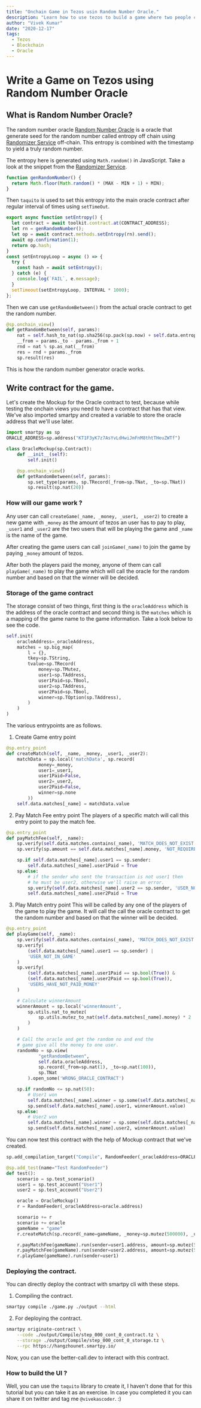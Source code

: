 ```yaml
---
title: "Onchain Game in Tezos usin Random Number Oracle."
description: "Learn how to use tezos to build a game where two people can put money and the winner will take all the money using random number oracle."
author: "Vivek Kumar"
date: "2020-12-17"
tags:
  - Tezos
  - Blockchain
  - Oracle
---
```


# Write a Game on Tezos using Random Number Oracle

## What is Random Number Oracle?

The random number oracle [Random Number Oracle](https://github.com/asbjornenge/tezos-randomizer) is a oracle that generate seed for the random number called entropy off chain using [Randomizer Service](https://github.com/asbjornenge/tezos-randomizer-service) off-chain. This entropy is combined with the timestamp to yield a truly random number.

The entropy here is generated using `Math.random()` in JavaScript. Take a look at the snippet from the [Randomizer Service](https://github.com/asbjornenge/tezos-randomizer-service).

```js
function genRandomNumber() {
  return Math.floor(Math.random() * (MAX - MIN + 1) + MIN);
}
```

Then `taquito` is used to set this entropy into the main oracle contract after regular interval of times using `setTimeOut`.

```js
export async function setEntropy() {
  let contract = await toolkit.contract.at(CONTRACT_ADDRESS);
  let rn = genRandomNumber();
  let op = await contract.methods.setEntropy(rn).send();
  await op.confirmation(1);
  return op.hash;
}
const setEntropyLoop = async () => {
  try {
    const hash = await setEntropy();
  } catch (e) {
    console.log(`FAIL`, e.message);
  }
  setTimeout(setEntropyLoop, INTERVAL * 1000);
};
```

Then we can use `getRandomBetween()` from the actual oracle contract to get the random number.

```py
@sp.onchain_view()
def getRandomBetween(self, params):
    nat = self.hash_to_nat(sp.sha256(sp.pack(sp.now) + self.data.entropy))
    __from = params._to - params._from + 1
    rnd = nat % sp.as_nat(__from)
    res = rnd + params._from
    sp.result(res)
```

This is how the random number generator oracle works.

## Write contract for the game.

Let's create the Mockup for the Oracle contract to test, because while testing the
onchain views you need to have a contract that has that view. We've also imported smartpy and created a variable to store the oracle address that we'll use later.

```py
import smartpy as sp
ORACLE_ADDRESS=sp.address("KT1F3yK7z7AsYvLdHwiJmFnM8thtTHeuZWTf")

class OracleMockup(sp.Contract):
    def __init__(self):
        self.init()

    @sp.onchain_view()
    def getRandomBetween(self, params):
        sp.set_type(params, sp.TRecord(_from=sp.TNat, _to=sp.TNat))
        sp.result(sp.nat(20))
```

### How will our game work ?

Any user can call `createGame(_name, _money, _user1, _user2)` to create a new game with `_money` as the amount of tezos an user has to pay to play, `_user1` and `_user2` are the two users that will be playing the game and `_name` is the name of the game.

After creating the game users can call `joinGame(_name)` to join the game by paying `_money` amount of tezos.

After both the players paid the money, anyone of them can call `playGame(_name)` to play the game which will call the oracle for the random number and based on that the winner will be decided.

### Storage of the game contract

The storage consist of two things, first thing is the `oracleAddress` which is the address of the oracle contract and second thing is the `matches` which is a mapping of the game name to the game information. Take a look below to see the code.

```py
self.init(
    oracleAddress=_oracleAddress,
    matches = sp.big_map(
        l = {},
        tkey=sp.TString,
        tvalue=sp.TRecord(
            money=sp.TMutez,
            user1=sp.TAddress,
            user1Paid=sp.TBool,
            user2=sp.TAddress,
            user2Paid=sp.TBool,
            winner=sp.TOption(sp.TAddress),
        )
    )
)
```

The various entrypoints are as follows.

1. Create Game entry point

```py
@sp.entry_point
def createMatch(self, _name, _money, _user1, _user2):
    matchData = sp.local('matchData', sp.record(
            money=_money,
            user1=_user1,
            user1Paid=False,
            user2=_user2,
            user2Paid=False,
            winner=sp.none
        ))
    self.data.matches[_name] = matchData.value
```

2. Pay Match Fee entry point
   The players of a specific match will call this entry point to pay the match fee.

```py
@sp.entry_point
def payMatchFee(self, _name):
    sp.verify(self.data.matches.contains(_name), 'MATCH_DOES_NOT_EXIST')
    sp.verify(sp.amount == self.data.matches[_name].money, 'NOT_REQUIRED_MONEY')

    sp.if self.data.matches[_name].user1 == sp.sender:
        self.data.matches[_name].user1Paid = True
    sp.else:
        # if the sender who sent the transaction is not user1 then
        # he must be user2, otherwise we'll raise an error.
        sp.verify(self.data.matches[_name].user2 == sp.sender, 'USER_NOT_IN_GAME')
        self.data.matches[_name].user2Paid = True
```

3. Play Match entry point
   This will be called by any one of the players of the game to play the game. It will call the call the oracle contract to get the random number and based on that the winner will be decided.

```py
@sp.entry_point
def playGame(self, _name):
    sp.verify(self.data.matches.contains(_name), 'MATCH_DOES_NOT_EXIST')
    sp.verify(
        (self.data.matches[_name].user1 == sp.sender) |
        'USER_NOT_IN_GAME'
    )
    sp.verify(
        (self.data.matches[_name].user1Paid == sp.bool(True)) &
        (self.data.matches[_name].user2Paid == sp.bool(True)),
        'USERS_HAVE_NOT_PAID_MONEY'
    )

    # Calculate winnerAmount
    winnerAmount = sp.local('winnerAmount',
        sp.utils.nat_to_mutez(
            sp.utils.mutez_to_nat(self.data.matches[_name].money) * 2
        )
    )

    # Call the oracle and get the random no and end the
    # game give all the money to one user.
    randomNo = sp.view(
            "getRandomBetween",
            self.data.oracleAddress,
            sp.record(_from=sp.nat(1), _to=sp.nat(100)),
            sp.TNat
        ).open_some('WRONG_ORACLE_CONTRACT')

    sp.if randomNo <= sp.nat(50):
        # User1 won
        self.data.matches[_name].winner = sp.some(self.data.matches[_name].user1)
        sp.send(self.data.matches[_name].user1, winnerAmount.value)
    sp.else:
        # User2 won
        self.data.matches[_name].winner = sp.some(self.data.matches[_name].user2)
        sp.send(self.data.matches[_name].user2, winnerAmount.value)
```

You can now test this contract with the help of Mockup contract that we've created.

```py
sp.add_compilation_target("Compile", RandomFeeder(_oracleAddress=ORACLE_ADDRESS))

@sp.add_test(name="Test RandomFeeder")
def test():
    scenario = sp.test_scenario()
    user1 = sp.test_account("User1")
    user2 = sp.test_account("User2")

    oracle = OracleMockup()
    r = RandomFeeder(_oracleAddress=oracle.address)

    scenario += r
    scenario += oracle
    gameName = "game"
    r.createMatch(sp.record(_name=gameName, _money=sp.mutez(500000), _user1=user1.address, _user2=user2.address)).run(sender=user1)

    r.payMatchFee(gameName).run(sender=user1.address, amount=sp.mutez(500000))
    r.payMatchFee(gameName).run(sender=user2.address, amount=sp.mutez(500000))
    r.playGame(gameName).run(sender=user1)
```

### Deploying the contract.

You can directly deploy the contract with smartpy cli with these steps.

1. Compiling the contract.

```bash
smartpy compile ./game.py ./output --html
```

2. For deploying the contract.

```bash
smartpy originate-contract \
    --code ./output/Compile/step_000_cont_0_contract.tz \
    --storage ./output/Compile/step_000_cont_0_storage.tz \
    --rpc https://hangzhounet.smartpy.io/
```

Now, you can use the better-call.dev to interact with this contract.

### How to build the UI ?

Well, you can use the `taquito` library to create it, I haven't done that for this tutorial but you can take it as an exercise. In case you completed it you can share it on twitter and tag me `@vivekascoder`. :)
